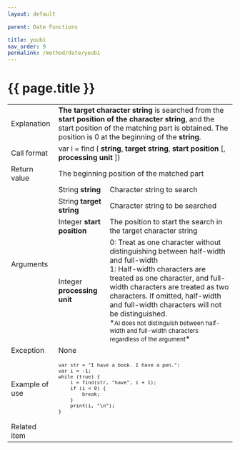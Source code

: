 ```yaml
---
layout: default

parent: Date Functions

title: youbi
nav_order: 9
permalink: /method/date/youbi
---
```




# {{ page.title }}

<table>
  <tr>
    <td>Explanation</td>
    <td colspan="2"><b>The target character string</b> is searched from the <b>start position of the character string</b>, and the start position of the matching part is obtained. The position is 0 at the beginning of the <b>string</b>.</td>
  </tr>
  <tr>
    <td>Call format</td>
    <td colspan="2">var i = find ( <b>string</b>, <b>target string</b>, <b>start position</b> [, <b>processing unit</b> ]) </td>
  </tr>
  <tr>
    <td>Return value</td>
    <td colspan="2">The beginning position of the matched part </td>
  </tr>  
  <tr>
    <td rowspan="4">Arguments</td>
    <td>String <b>string</b></td>
    <td>Character string to search</td>
  </tr>
  <tr>
    <td>String <b>target string</b></td>
    <td> Character string to be searched</td>
  </tr>
  <tr>
    <td>Integer <b>start position</b></td>
    <td>The position to start the search in the target character string</td>
  </tr>
  <tr>
    <td>Integer <b>processing unit</b></td>
    <td>0:  Treat as one character without distinguishing between half-width and full-width<br>1:   Half-width characters are treated as one character, and full-width characters are treated as two characters.  If omitted, half-width and full-width characters will not be distinguished.<br> *<small>AI does not distinguish between half-width and full-width characters regardless of the argument</small>*</td>
  </tr>
  <tr>
    <td>Exception</td>
    <td colspan="2">None</td>
  </tr>
  <tr>
    <td>Example of use</td>
    <td colspan="2"><code><pre>var str = "I have a book. I have a pen.";
var i = -1;
while (true) {
    i = find(str, "have", i + 1);
    if (i < 0) {
        break;
    }
    print(i, "\n");
}</pre></code></td>
  </tr>
  <tr>
    <td>Related item</td>
    <td colspan="2"></td>
  </tr>
</table>





